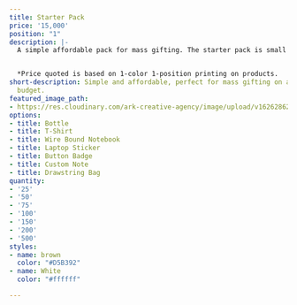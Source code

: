 ```yaml
---
title: Starter Pack
price: '15,000'
position: "1"
description: |-
  A simple affordable pack for mass gifting. The starter pack is small but powerful enough to keep your brand name on the lips of those who matter.  This pack includes many merch favorites, from t-shirts to totes.


  *Price quoted is based on 1-color 1-position printing on products.
short-description: Simple and affordable, perfect for mass gifting on a bite-sized
  budget.
featured_image_path:
- https://res.cloudinary.com/ark-creative-agency/image/upload/v1626286262/wii-create/uploads/zv9ynaiescdehjdjhhmq.png
options:
- title: Bottle
- title: T-Shirt
- title: Wire Bound Notebook
- title: Laptop Sticker
- title: Button Badge
- title: Custom Note
- title: Drawstring Bag
quantity:
- '25'
- '50'
- '75'
- '100'
- '150'
- '200'
- '500'
styles:
- name: brown
  color: "#D5B392"
- name: White
  color: "#ffffff"

---
```

